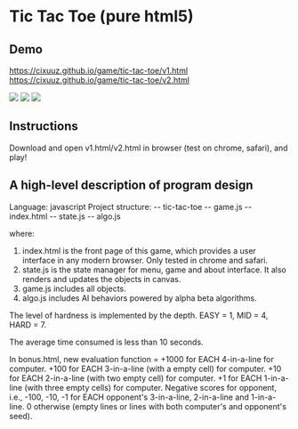 # Tic Tac Toe (pure html5)

## Demo
https://cixuuz.github.io/game/tic-tac-toe/v1.html
https://cixuuz.github.io/game/tic-tac-toe/v2.html

![](http://on30xvavr.bkt.clouddn.com/tic-tac-toe_demo_1.png)
![](http://on30xvavr.bkt.clouddn.com/tic-tac-toe_demo_2.png)
![](http://on30xvavr.bkt.clouddn.com/tic-tac-toe_demo_3.png)

## Instructions
Download and open v1.html/v2.html in browser (test on chrome, safari), and play!

## A high-level description of program design
Language: javascript
Project structure:
-- tic-tac-toe
  -- game.js
  -- index.html
  -- state.js
  -- algo.js

where:
1. index.html is the front page of this game, which provides a user interface in any modern browser. Only tested in chrome and safari.
2. state.js is the state manager for menu, game and about interface. It also renders and updates the objects in canvas.
3. game.js includes all objects.
4. algo.js includes AI behaviors powered by alpha beta algorithms.

The level of hardness is implemented by the depth. EASY = 1, MID = 4, HARD = 7.

The average time consumed is less than 10 seconds.

In bonus.html, new evaluation function =
+1000 for EACH 4-in-a-line for computer.
+100 for EACH 3-in-a-line (with a empty cell) for computer.
+10 for EACH 2-in-a-line (with two empty cell) for computer.
+1 for EACH 1-in-a-line (with three empty cells) for computer.
Negative scores for opponent, i.e., -100, -10, -1 for EACH opponent's 3-in-a-line, 2-in-a-line and 1-in-a-line.
0 otherwise (empty lines or lines with both computer's and opponent's seed).
